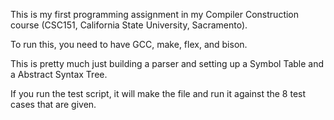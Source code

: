 This is my first programming assignment in my Compiler Construction course (CSC151, California State University, Sacramento).

To run this, you need to have GCC, make, flex, and bison.

This is pretty much just building a parser and setting up a Symbol Table and a Abstract Syntax Tree.

If you run the test script, it will make the file and run it against the 8 test cases that are given.
